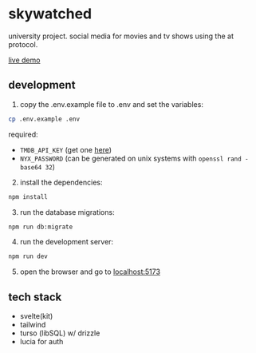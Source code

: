 # skywatched

university project. social media for movies and tv shows using the at protocol.

[live demo](https://skywatched.app/)

## development

1. copy the .env.example file to .env and set the variables:

```bash
cp .env.example .env
```

required:

- `TMDB_API_KEY` (get one [here](https://www.themoviedb.org/settings/api))
- `NYX_PASSWORD` (can be generated on unix systems with `openssl rand -base64 32`)

2. install the dependencies:

```bash
npm install
```

3. run the database migrations:

```bash
npm run db:migrate
```

4. run the development server:

```bash
npm run dev
```

5. open the browser and go to [localhost:5173](http://localhost:5173)

## tech stack

- svelte(kit)
- tailwind
- turso (libSQL) w/ drizzle
- lucia for auth
